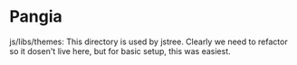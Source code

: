 Pangia
======

js/libs/themes:
    This directory is used by jstree. Clearly we need to refactor so it dosen't
    live here, but for basic setup, this was easiest.
